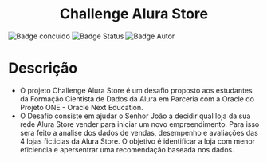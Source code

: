 <h1 align="center"> Challenge Alura Store </h1>

![Badge concuido](http://img.shields.io/static/v1?label=STATUS&message=%20CONCLUIDO&color=GREEN&style=for-the-badge) 
![Badge Status](https://img.shields.io/badge/Status-Concluido-green)
![Badge Autor](https://img.shields.io/badge/Autor-Jean%20K.%20Ribeiro-blue)

# Descrição

* O projeto Challenge Alura Store é um desafio proposto aos estudantes da Formação Cientista de Dados da Alura em Parceria com a Oracle do Projeto ONE - Oracle Next Education.
* O Desafio consiste em ajudar o Senhor João a decidir qual loja da sua rede Alura Store vender para iniciar um novo empreendimento. Para isso sera feito a analise dos dados de vendas,
  desempenho e avaliações das 4 lojas ficticias da Alura Store. O objetivo é identificar a loja com menor eficiencia e apersentrar uma recomendação baseada nos dados.



